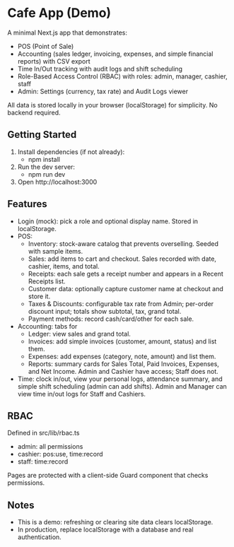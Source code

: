 # Cafe App (Demo)

A minimal Next.js app that demonstrates:
- POS (Point of Sale)
- Accounting (sales ledger, invoicing, expenses, and simple financial reports) with CSV export
- Time In/Out tracking with audit logs and shift scheduling
- Role-Based Access Control (RBAC) with roles: admin, manager, cashier, staff
- Admin: Settings (currency, tax rate) and Audit Logs viewer

All data is stored locally in your browser (localStorage) for simplicity. No backend required.

## Getting Started

1. Install dependencies (if not already):
   - npm install
2. Run the dev server:
   - npm run dev
3. Open http://localhost:3000

## Features

- Login (mock): pick a role and optional display name. Stored in localStorage.
- POS:
  - Inventory: stock-aware catalog that prevents overselling. Seeded with sample items.
  - Sales: add items to cart and checkout. Sales recorded with date, cashier, items, and total.
  - Receipts: each sale gets a receipt number and appears in a Recent Receipts list.
  - Customer data: optionally capture customer name at checkout and store it.
  - Taxes & Discounts: configurable tax rate from Admin; per-order discount input; totals show subtotal, tax, grand total.
  - Payment methods: record cash/card/other for each sale.
- Accounting: tabs for
  - Ledger: view sales and grand total.
  - Invoices: add simple invoices (customer, amount, status) and list them.
  - Expenses: add expenses (category, note, amount) and list them.
  - Reports: summary cards for Sales Total, Paid Invoices, Expenses, and Net Income.
  Admin and Cashier have access; Staff does not.
- Time: clock in/out, view your personal logs, attendance summary, and simple shift scheduling (admin can add shifts). Admin and Manager can view time in/out logs for Staff and Cashiers.

## RBAC

Defined in src/lib/rbac.ts
- admin: all permissions
- cashier: pos:use, time:record
- staff: time:record

Pages are protected with a client-side Guard component that checks permissions.

## Notes

- This is a demo: refreshing or clearing site data clears localStorage.
- In production, replace localStorage with a database and real authentication.

